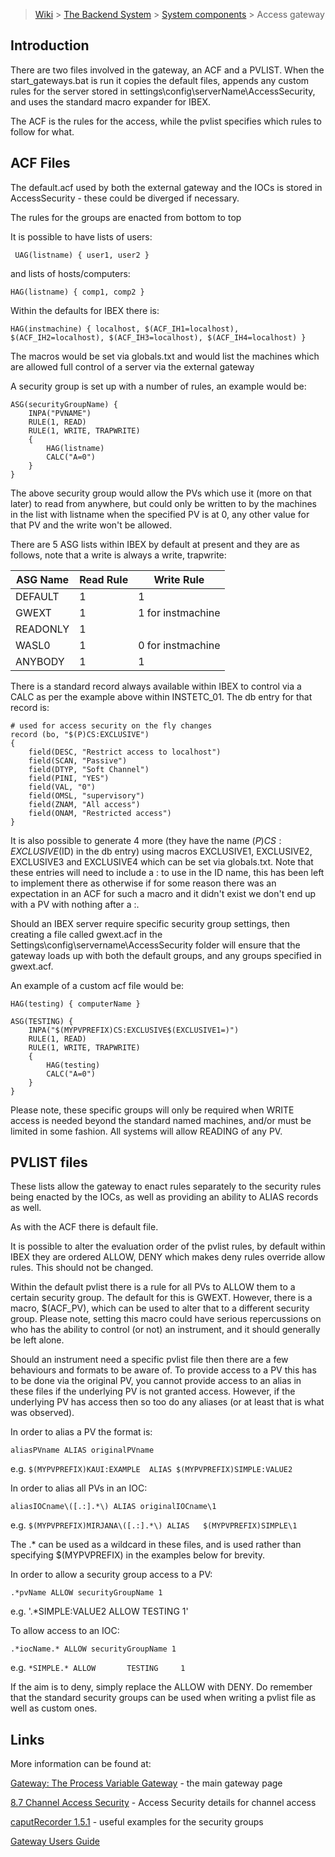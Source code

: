 > [Wiki](Home) > [The Backend System](The-Backend-System) > [System components](System-components) > Access gateway

## Introduction

There are two files involved in the gateway, an ACF and a PVLIST. When the start_gateways.bat is run it copies the default files, appends any custom rules for the server stored in settings\config\serverName\AccessSecurity, and uses the standard macro expander for IBEX.

The ACF is the rules for the access, while the pvlist specifies which rules to follow for what.

## ACF Files

The default.acf used by both the external gateway and the IOCs is stored in AccessSecurity - these could be diverged if necessary.

The rules for the groups are enacted from bottom to top

It is possible to have lists of users:

` UAG(listname) { user1, user2 }`

and lists of hosts/computers:

`HAG(listname) { comp1, comp2 }`

Within the defaults for IBEX there is:

`HAG(instmachine) { localhost, $(ACF_IH1=localhost), $(ACF_IH2=localhost), $(ACF_IH3=localhost), $(ACF_IH4=localhost) }`

The macros would be set via globals.txt and would list the machines which are allowed full control of a server via the external gateway

A security group is set up with a number of rules, an example would be:
```
ASG(securityGroupName) {
	INPA("PVNAME")
	RULE(1, READ)
	RULE(1, WRITE, TRAPWRITE)
	{
		HAG(listname)
		CALC("A=0")
	}
}
```
The above security group would allow the PVs which use it (more on that later) to read from anywhere, but could only be written to by the machines in the list with listname when the specified PV is at 0, any other value for that PV and the write won't be allowed.

There are 5 ASG lists within IBEX by default at present and they are as follows, note that a write is always a write, trapwrite:

ASG Name | Read Rule | Write Rule
--- | --- | ---
DEFAULT | 1 | 1
GWEXT | 1 | 1 for instmachine
READONLY | 1 |
WASL0 | 1 | 0 for instmachine
ANYBODY | 1 | 1

There is a standard record always available within IBEX to control via a CALC as per the example above within INSTETC_01. The db entry for that record is:
```
# used for access security on the fly changes
record (bo, "$(P)CS:EXCLUSIVE") 
{
	field(DESC, "Restrict access to localhost")
	field(SCAN, "Passive")
	field(DTYP, "Soft Channel")
    field(PINI, "YES")
    field(VAL, "0")
    field(OMSL, "supervisory")
    field(ZNAM, "All access")
    field(ONAM, "Restricted access")
}
```

It is also possible to generate 4 more (they have the name $(P)CS:EXCLUSIVE$(ID) in the db entry) using macros EXCLUSIVE1, EXCLUSIVE2, EXCLUSIVE3 and EXCLUSIVE4 which can be set via globals.txt. Note that these entries will need to include a : to use in the ID name, this has been left to implement there as otherwise if for some reason there was an expectation in an ACF for such a macro and it didn't exist we don't end up with a PV with nothing after a :.

Should an IBEX server require specific security group settings, then creating a file called gwext.acf in the Settings\config\servername\AccessSecurity folder will ensure that the gateway loads up with both the default groups, and any groups specified in gwext.acf.

An example of a custom acf file would be:
```
HAG(testing) { computerName }

ASG(TESTING) {
    INPA("$(MYPVPREFIX)CS:EXCLUSIVE$(EXCLUSIVE1=)")
    RULE(1, READ)
    RULE(1, WRITE, TRAPWRITE)
    {
        HAG(testing)
        CALC("A=0")
    }
}

```

Please note, these specific groups will only be required when WRITE access is needed beyond the standard named machines, and/or must be limited in some fashion. All systems will allow READING of any PV.

## PVLIST files

These lists allow the gateway to enact rules separately to the security rules being enacted by the IOCs, as well as providing an ability to ALIAS records as well.

As with the ACF there is default file.

It is possible to alter the evaluation order of the pvlist rules, by default within IBEX they are ordered ALLOW, DENY which makes deny rules override allow rules. This should not be changed.

Within the default pvlist there is a rule for all PVs to ALLOW them to a certain security group. The default for this is GWEXT. However, there is a macro, $(ACF_PV), which can be used to alter that to a different security group. Please note, setting this macro could have serious repercussions on who has the ability to control (or not) an instrument, and it should generally be left alone.

Should an instrument need a specific pvlist file then there are a few behaviours and formats to be aware of. To provide access to a PV this has to be done via the original PV, you cannot provide access to an alias in these files if the underlying PV is not granted access. However, if the underlying PV has access then so too do any aliases (or at least that is what was observed). 

In order to alias a PV the format is:

`aliasPVname ALIAS originalPVname`

e.g. `$(MYPVPREFIX)KAUI:EXAMPLE  ALIAS $(MYPVPREFIX)SIMPLE:VALUE2`

In order to alias all PVs in an IOC:

`aliasIOCname\([.:].*\) ALIAS originalIOCname\1`

e.g. `$(MYPVPREFIX)MIRJANA\([.:].*\) ALIAS   $(MYPVPREFIX)SIMPLE\1`

The .* can be used as a wildcard in these files, and is used rather than specifying $(MYPVPREFIX) in the examples below for brevity.

In order to allow a security group access to a PV:

`.*pvName ALLOW securityGroupName 1`

e.g. '.*SIMPLE:VALUE2 ALLOW   TESTING 1'

To allow access to an IOC:

`.*iocName.* ALLOW securityGroupName 1`

e.g. `*SIMPLE.* ALLOW       TESTING     1`

If the aim is to deny, simply replace the ALLOW with DENY. Do remember that the standard security groups can be used when writing a pvlist file as well as custom ones.

## Links

More information can be found at:

[Gateway: The Process Variable Gateway](http://www.aps.anl.gov/epics/extensions/gateway/) - the main gateway page

[8.7 Channel Access Security](http://www.aps.anl.gov/epics/base/R3-14/12-docs/AppDevGuide/node9.html#SECTION00970000000000000000) - Access Security details for channel access

[caputRecorder 1.5.1](http://www.aps.anl.gov/bcda/synApps/caputRecorder/caputRecorder.html) - useful examples for the security groups

[Gateway Users Guide](http://www.aps.anl.gov/epics/EpicsDocumentation/ExtensionsManuals/Gateway/Gateway.html)
